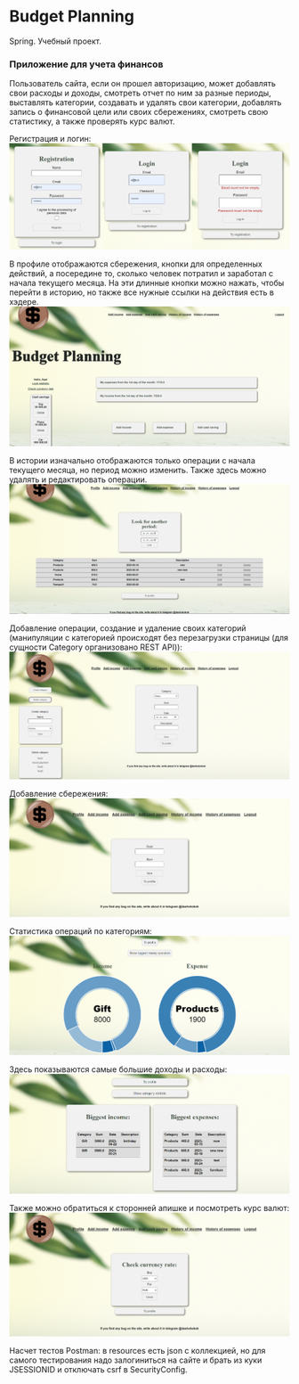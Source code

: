 # Budget Planning
Spring. Учебный проект.
### Приложение для учета финансов
Пользователь сайта, если он прошел авторизацию,
может добавлять свои расходы и доходы, смотреть отчет по 
ним за разные периоды, выставлять категории, создавать и 
удалять свои категории, добавлять запись о финансовой цели или
своих сбережениях, смотреть свою статистику, а также проверять 
курс валют.  
  
Регистрация и логин:  
![register and login](screenshots/1.png)  
  
В профиле отображаются сбережения, кнопки для определенных действий, а
посередине то, сколько человек потратил и заработал с начала
текущего месяца. На эти длинные кнопки можно нажать, чтобы перейти в историю, но
также все нужные ссылки на действия есть в хэдере.  
![profile](screenshots/2.png)  
  
В истории изначально отображаются только операции с начала текущего
месяца, но период можно изменить. Также здесь можно удалять и редактировать операции.  
![history](screenshots/3.png)  
  
Добавление операции, создание и удаление своих категорий (манипуляции с категорией происходят
без перезагрузки страницы (для сущности Category организовано REST API)):
![add operation and category](screenshots/4.png)  
  
Добавление сбережения:  
![add cash saving](screenshots/8.png)  
  
Статистика операций по категориям:
![statistic](screenshots/5.png)
  
Здесь показываются самые большие доходы и расходы:
![statistic](screenshots/6.png)  
  
Также можно обратиться к сторонней апишке и посмотреть курс валют:
![currency rate](screenshots/7.png)  
  
Насчет тестов Postman: в resources есть json с коллекцией, но для самого тестирования надо залогиниться 
на сайте и брать из куки JSESSIONID и отключать csrf в SecurityConfig.
